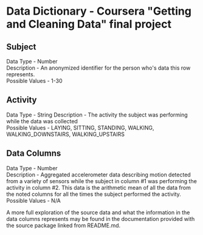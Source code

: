 # Data Dictionary - Coursera "Getting and Cleaning Data" final project

## Subject
Data Type - Number <br />
Description - An anonymized identifier for the person who's data this row represents. <br />
Possible Values - 1-30

## Activity
Data Type - String
Description - The activity the subject was  performing while the data was collected <br />
Possible Values - LAYING, SITTING, STANDING, WALKING, WALKING_DOWNSTAIRS, WALKING_UPSTAIRS <br />

## Data Columns
Data Type - Number <br />
Description - Aggregated accelerometer data describing motion detected from a variety of sensors while the subject in column #1 was performing the activity in column #2. This data is the arithmetic mean of all the data from the noted columns for all the times the subject performed the activity. <br />
Possible Values - N/A

A more full exploration of the source data and what the information in the data columns represents may be found in the documentation provided with the source package linked from README.md.